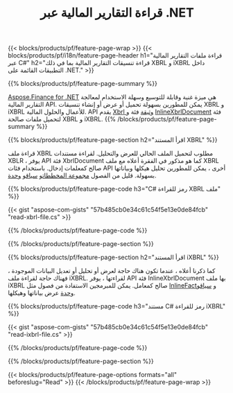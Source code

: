 ﻿---
title: قراءة التقارير المالية عبر .NET
url: /ar/net/read/
description:  C# رمز لقراءة التقارير المالية في ملفات XBRL و iXBRL عبر مكتبة .NET.
---
{{< blocks/products/pf/feature-page-wrap >}}
{{< blocks/products/pf/i18n/feature-page-header h1="قراءة ملفات التقارير المالية عبر C#" h2="قراءة تنسيقات التقارير المالية بما في ذلك XBRL و iXBRL داخل التطبيقات القائمة على .NET." >}}

{{% blocks/products/pf/feature-page-summary %}}

[Aspose.Finance for .NET](https://products.aspose.com/finance/net/) هي ميزة غنية وقابلة للتوسيع وسهلة الاستخدام لمعالجة التقارير المالية API. يمكن للمطورين بسهولة تحميل أو عرض أو إنشاء تنسيقات XBRL و iXBRL للأعمال والحلول المالية. API يقدم [Xbrl وثيقة](https://apireference.aspose.com/finance/net/aspose.finance.xbrl/xbrldocument) فئة و  [InlineXbrlDocument](https://apireference.aspose.com/finance/net/aspose.finance.xbrl.inline/inlinexbrldocument) فئة لتحميل ملفات صالحة XBRL و iXBRL.
{{% /blocks/products/pf/feature-page-summary %}}

{{% blocks/products/pf/feature-page-section h2="اقرأ المستند XBRL" %}}

قراءة ملف XBRL مطلوب لتحميل الملف الحالي للعرض والتحليل. لقراءة مستندات XBLR ، يوفر API فئة XbrlDocument كما هو مذكور في الفقرة أعلاه مع ملف XBRL صالح كمعلمات إدخال. باستخدام فئات API أخرى ، يمكن للمطورين تحليل هيكلها وبياناتها بسهولة. قليل من الفصول [مجموعة المخططات](https://apireference.aspose.com/finance/net/aspose.finance.xbrl/schemarefcollection)و [سياق](https://apireference.aspose.com/finance/net/aspose.finance.xbrl/context)و [وحدة](https://apireference.aspose.com/finance/net/aspose.finance.xbrl/unit).

{{% blocks/products/pf/feature-page-code h3="C# رمز للقراءة XBRL ملف" %}}

{{< gist "aspose-com-gists" "57b485cb0e34c61c54f5e13e0de84fcb" "read-xbrl-file.cs" >}} 

{{% /blocks/products/pf/feature-page-code %}}

{{% /blocks/products/pf/feature-page-section %}}

{{% blocks/products/pf/feature-page-section h2="اقرأ المستند iXBRL" %}}

كما ذكرنا أعلاه ، عندما تكون هناك حاجة لعرض أو تحليل أو تعديل البيانات الموجودة ، فهناك حاجة لقراءة ملف iXBRL. لقراءتها ، يوفر API فئة InlineXbrlDocument بها ملف iXBRL صالح كمعامل. يمكن للمبرمجين الاستفادة من فصول مثل [InlineFact](https://apireference.aspose.com/finance/net/aspose.finance.xbrl.inline/inlinefact)و [سياق](https://apireference.aspose.com/finance/net/aspose.finance.xbrl/context)و [وحدة](https://apireference.aspose.com/finance/net/aspose.finance.xbrl/unit) عرض بياناتها وهيكلها. 

{{% blocks/products/pf/feature-page-code h3="مستند C# رمز للقراءة iXBRL" %}}

{{< gist "aspose-com-gists" "57b485cb0e34c61c54f5e13e0de84fcb" "read-ixbrl-file.cs" >}}

{{% /blocks/products/pf/feature-page-code %}}

{{% /blocks/products/pf/feature-page-section %}}

{{< blocks/products/pf/feature-page-options formats="all" beforeslug="Read" >}}
{{< /blocks/products/pf/feature-page-wrap >}}